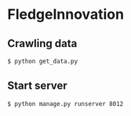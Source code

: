 # FledgeInnovation

## Crawling data
```bash
$ python get_data.py
```

## Start server
```bash
$ python manage.py runserver 8012
```